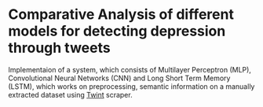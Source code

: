 # Comparative Analysis of different models for detecting depression through tweets 

Implementaion of a system, which consists of Multilayer Perceptron (MLP), Convolutional Neural Networks (CNN) and Long Short Term Memory (LSTM), which works on preprocessing, semantic information on a manually extracted dataset using [Twint](https://github.com/twintproject/twint) scraper.
